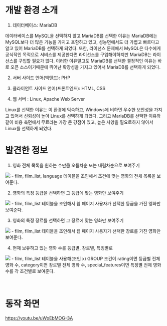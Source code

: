 # 개발 환경 소개
1. 데이터베이스: MariaDB


데이터베이스를 MySQL을 선택하지 않고 MariaDB를 선택한 이유는 MariaDB에는 MySQL보다 더 많은 기능을 가지고 포함하고 있고, 성능면에서도 더 가볍고 빠르다고 알고 있어 MariaDB를 선택하게 되었다. 또한, 라이선스 문제에서 MySQL은 다수에게 공식적인 목적으로 서비스를 제공한다면 라이선스를 구입해야하지만 MariaDB는 라이선스를 구입할 필요가 없다. 이러한 이유말고도 MariaDB를 선택한 결정적인 이유는 바로 오픈 소스이기때문에 뛰어난 확장성을 가지고 있어서 MariaDB를 선택하게 되었다.

2. 서버 사이드 언어(백엔드): PHP

3. 클라이언트 사이드 언어(프론트엔드): HTML, CSS

4. 웹 서버 : Linux, Apache Web Server


Linux를 선택한 이유는 이 환경에 익숙하고, Windows에 비하면 우수한 보안성을 가지고 있어서 신뢰성이 높아 Linux를 선택하게 되었다. 그리고 MariaDB를 선택한 이유와 같이 비용 측면에서 무료라는 가장 큰 강점이 있고, 높은 사양을 필요로하지 않아서 Linux를 선택하게 되었다.
　
 　
# 발견한 정보
1. 영화 전체 목록을 원하는 수만큼 오름차순 또는 내림차순으로 보여주기
<img src="https://user-images.githubusercontent.com/53859836/97813119-70b75780-1cc9-11eb-9abd-508ffb8d84ea.PNG">
- film, film_list, language 테이블을 조인해서 조건에 맞는 영화의 전체 목록을 보여준다.



2. 영화의 특정 등급을 선택하면 그 등급에 맞는 영화만 보여주기
<img src="https://user-images.githubusercontent.com/53859836/97813120-70b75780-1cc9-11eb-85f4-f247f98b917c.PNG">
- film, film_list 테이블을 조인해서 웹 페이지 사용자가 선택한 등급을 가진 영화만 보여준다.




3. 영화의 특정 장르를 선택하면 그 장르에 맞는 영화만 보여주기
<img src="https://user-images.githubusercontent.com/53859836/97813122-714fee00-1cc9-11eb-8ee7-cacfad99611e.PNG">
- film, film_list 테이블을 조인해서 웹 페이지 사용자가 선택한 장르를 가진 영화만 보여준다.




4. 현재 보유하고 있는 영화 수를 등급별, 장르별, 특징별로 
<img src="https://user-images.githubusercontent.com/53859836/97813118-6f862a80-1cc9-11eb-9820-4cf963125aac.PNG">
- film, film_list 테이블을 사용해(조인 x) GROUP 조건이 rating이면 등급별 전체 영화 수, category이면 장르별 전체 영화 수, special_features이면 특징별 전체 영화 수를 각 조건별로 보여준다.

　
　
 
# 동작 화면
https://youtu.be/uWxEbMOG-3A
